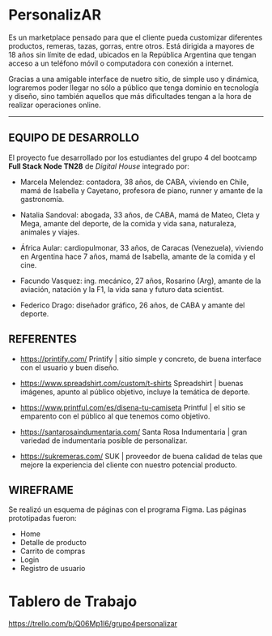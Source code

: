# PersonalizAR
Es un marketplace pensado para que el cliente pueda customizar diferentes productos, remeras, tazas, gorras, entre otros. 
Está dirigida a mayores de 18 años sin límite de edad, ubicados en la República Argentina que tengan acceso a un teléfono móvil o computadora con conexión a internet.

Gracias a una amigable interface de nuetro sitio, de simple uso y dinámica, lograremos poder llegar no sólo a público que tenga dominio en tecnología y diseño, sino también aquellos que más dificultades tengan a la hora de realizar operaciones online.

***
## EQUIPO DE DESARROLLO
El proyecto fue desarrollado por los estudiantes del grupo 4 del bootcamp **Full Stack Node TN28** de *Digital House* integrado por:

* Marcela Melendez: contadora, 38 años, de CABA, viviendo en Chile, mamá de Isabella y Cayetano, profesora de piano, runner y amante de la gastronomía.

* Natalia Sandoval: abogada, 33 años, de CABA, mamá de Mateo, Cleta y Mega, amante del deporte, de la comida y vida sana, naturaleza, animales y viajes.

* África Aular: cardiopulmonar, 33 años, de Caracas (Venezuela), viviendo en Argentina hace 7 años, mamá de Isabella, amante de la comida y el cine.

* Facundo Vasquez: ing. mecánico, 27 años, Rosarino (Arg), amante de la aviación, natación y la F1, la vida sana y futuro data scientist.

* Federico Drago: diseñador gráfico, 26 años, de CABA y amante del deporte.

## REFERENTES

* https://printify.com/
Printify | sitio simple y concreto, de buena interface con el usuario y buen diseño.

* https://www.spreadshirt.com/custom/t-shirts
Spreadshirt | buenas imágenes, apunto al público objetivo, incluye la temática de deporte.

* https://www.printful.com/es/disena-tu-camiseta
Printful | el sitio se emparento con el público al que tenemos como objetivo.

* https://santarosaindumentaria.com/
 Santa Rosa Indumentaria | gran variedad de indumentaria posible de personalizar.

* https://sukremeras.com/ 
SUK | proveedor de buena calidad de telas que mejore la experiencia del cliente con nuestro potencial producto.

## WIREFRAME
Se realizó un esquema de páginas con el programa Figma. 
Las páginas prototipadas fueron:
* Home
* Detalle de producto
* Carrito de compras
* Login 
* Registro de usuario

# Tablero de Trabajo
https://trello.com/b/Q06Mp1l6/grupo4personalizar
